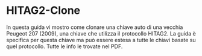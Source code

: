 # HITAG2-Clone

In questa guida vi mostro come clonare una chiave auto di una vecchia Peugeot 207 (2009), una chiave che utilizza il protocollo HITAG2. La guida è specifica per questa chiave ma può essere estesa a tutte le chiavi basate su quel protocollo. Tutte le info le trovate nel PDF.
